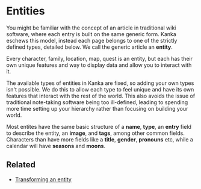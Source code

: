 # Entities

You might be familiar with the concept of an article in traditional wiki software, where each entry is built on the same generic form. Kanka eschews this model, instead each page belongs to one of the strictly defined types, detailed below. We call the generic article an **entity**.

Every character, family, location, map, quest is an entity, but each has their own unique features and way to display data and allow you to interact with it.

The available types of entities in Kanka are fixed, so adding your own types isn't possible. We do this to allow each type to feel unique and have its own features that interact with the rest of the world. This also avoids the issue of traditional note-taking software being too ill-defined, leading to spending more time setting up your hierarchy rather than focusing on building your world.

Most entites have the same basic structure of a **name**, **type**, an **entry** field to describe the entity, an **image**, and **tags**, among other common fields. Characters than have more fields like a **title**, **gender**, **pronouns** etc, while a calendar will have **seasons** and **moons**. 

## Related

* [Transforming an entity](guides/transform.md)

